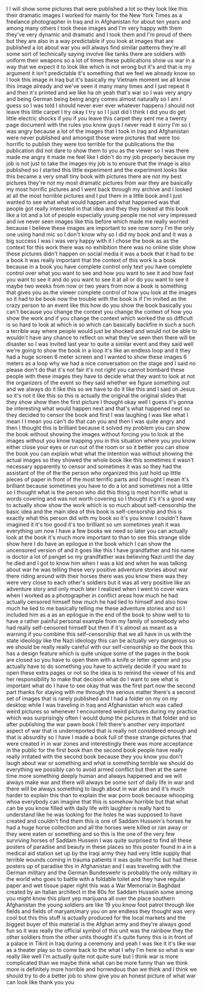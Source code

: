 
I I will show some pictures that were
published a lot so they look like this
their dramatic images I worked for
mainly for the New York Times as a
freelance photographer in Iraq and in
Afghanistan for about ten years
and among many others I took these
images and I&#39;m very happy with them
they&#39;ve very dynamic and dramatic and I
took them and I&#39;m proud of them but they
are also in a way predictable if you
look at images that are published a lot
about war you will always find similar
patterns they&#39;re all some sort of
technically saying involve like tanks
there are soldiers with uniform their
weapons so a lot of times these
publications show us war in a way that
we expect it to look like which is not
wrong but it&#39;s and that is my argument
it isn&#39;t predictable it&#39;s something that
we feel we already know
so I took this image in Iraq but it&#39;s
basically my Vietnam moment we all know
this image already and we&#39;ve seen it
many many times and I just repeat it and
then it&#39;s printed and we like ha
oh yeah that&#39;s war so I was very angry
and being German being being angry comes
almost naturally so I am I guess so I
was told I should never ever ever
whatever happens I should not leave this
little carpet I try okay I try so I I
just did I think I did you do get little
electric shocks if you if you leave this
carpet they sent me a twenty page
document with the rules you know guys I
never read it sorry I&#39;m so I was angry
because a lot of the images that I took
in Iraq and Afghanistan were never
published and amongst those were
pictures that were too horrific to
publish they were too terrible for the
publications the the publication did not
dare to show them to you as the viewer
so I was there made me angry it made me
feel like I didn&#39;t do my job properly
because my job is not just to take the
images my job is to ensure that the
image is also published so I started
this little experiment and the
experiment looks like this became a very
small tiny book with pictures there are
not my best pictures they&#39;re not my most
dramatic pictures from war they are
basically my most horrific pictures and
I went back through my archive and I
looked at all the most horrible pictures
and I put them in a little book and I
just wanted to see what what would
happen and what happened was that people
got really interested in that idea and
they they looked at this book like a lot
and a lot of people especially young
people
me not very impressed and ive never seen
images like this before which made me
really worried because I believe these
images are important to see now sorry
I&#39;m the only one using hand mic so I
don&#39;t know why so I did my book and and
it was a big success I was I was very
happy with it I chose the book as as the
context for this work there was no
exhibition there was no online slide
show these pictures didn&#39;t happen on
social media it was a book that it had
to be a book it was really important
that the context of this work is a book
because in a book you have complete
control only text you have complete
control over what you want to see and
how you want to see it and how fast you
want to see it and do you want to see it
at all or do you want to see it maybe
two weeks from now or two years from now
a book is something that gives you as
the viewer complete control of how you
look at the images so it had to be book
now the trouble with the book is if I&#39;m
invited as the crazy person to an event
like this how do you show the book
basically you can&#39;t because you change
the context you change the context of
how you show the work and if you change
the context which worked the so
difficult is so hard to look at which is
so which can basically backfire in such
a such a terrible way where people would
just be shocked and would not be able to
wouldn&#39;t have any chance to reflect on
what they&#39;ve seen then there will be
disaster so I was invited last year to
quite a similar event and they said well
we&#39;re going to show the book in a loop
it&#39;s like an endless loop and it they
had a huge screen 6 meter screen and I
wanted to show these images 6 meters as
a loop why we had a nice conversation on
the stage and I said no please don&#39;t do
that
it&#39;s not fair it&#39;s not right you cannot
bombard these people with these images
they have to decide what they want to
look at not the organizers of the event
so they said whether we figure something
out and we always do it like this so we
have to do it like this and I said oh
Jesus so it&#39;s not it like this so this
is actually the original the original
slides that they show show then the
first picture I thought okay well I
guess it&#39;s gonna be interesting what
would happen next and that&#39;s what
happened next so they decided to censor
the book and first I was laughing I was
like what I mean I I mean you can&#39;t do
that can you and then I was quite angry
and then I thought this is brilliant
because it solved my problem you can
show the book without showing the images
without forcing you to look at the
images without you know trapping you in
this situation where you you know either
close your eyes or run out of the room
or so it better you can show the book
you can explain what what the intention
was without showing the actual images so
they showed the whole book like this
sometimes it wasn&#39;t necessary apparently
to censor and sometimes it was so they
had the assistant of the of the the
person who organized this just hold up
little pieces of paper in front of the
most terrific parts and I thought I mean
it&#39;s brilliant because sometimes you
have to do a lot and sometimes not a
little so I thought what is the person
who did this thing is most horrific what
is words covering and was not worth
covering so I thought it&#39;s it&#39;s a good
way to actually show show the work which
is so much about self-censorship the
basic idea and the main idea of this
book is self-censorship and this is
exactly what this person did with my
book so it&#39;s you know I couldn&#39;t have
imagined it it&#39;s too good it&#39;s too
brilliant so um sometimes yeah it was
everything um now I have a few books we
need so later you can actually look at
the book it&#39;s much more important to
than to see this strange slide show here
I do have an epilogue in the book which
I can show the uncensored version of
and it goes like this I have grandfather
and his name is doctor a lot of panget
so my grandfather was believing Nazi
until the day he died
and I got to know him when I was a kid
and when he was talking about war he was
telling these very positive adventure
stories about war there riding around
with their horses there was you know
there was they were very close to each
other&#39;s soldiers but it was all very
positive like an adventure story and
only much later I realized when I went
to cover wars when I worked as a
photographer in conflict areas how much
he had actually censored himself how
much he had lied to himself and also how
much he lied to me basically telling me
these adventure stories and so I
included him as a as an epilogue in the
end of the book to show well to to have
a rather painful personal example from
my family of somebody who had really
self-censored himself but then if it&#39;s
almost as meant as a warning if you
combine this self-censorship that we all
have in us with the state ideology like
the Nazi ideology this can be actually
very dangerous so we should be really
really careful with our self-censorship
so the book this has a design feature
which is quite unique some of the pages
in the book are closed so you have to
open them with a knife or letter opener
and you actually have to do something
you have to actively decide if you want
to open these extra pages or not so the
idea is to remind the viewer of his and
her responsibility to make that decision
what do I want to see what is important
what do I have to see okay that was the
first part now the second part thanks
for staying with me through the serious
matter there&#39;s a second set of images
that is rarely published and I had a
folder on my on my desktop while I was
traveling in Iraq and Afghanistan which
was called weird pictures so whenever I
encountered weird pictures during my
practice which was surprisingly often I
would dump the pictures in that folder
and so after publishing the war pawn
book I felt there&#39;s another very
important aspect of war that is
underreported that is really not
considered enough and that is absurdity
so I have I made a book full of these
strange pictures that were created in in
war zones and interestingly there was
more acceptance in the public for the
first book than the second book people
have really really irritated with the
second book because they you know you
don&#39;t laugh about war or something and
what is something terrible we should do
everything we possibly can to avoid
armed conflict but then at the same time
more something deeply human and always
happened and we will always make war and
there will always be some sort of daily
life in war and there will be always
something to laugh about in war also and
it&#39;s much harder to explain this than to
explain the war porn book because
whooping whoa everybody can imagine that
this is somehow horrible but that what
can be you know filled with daily life
with laughter is really hard to
understand
like he was looking for the holes he was
supposed to have created and couldn&#39;t
find them this is one of Saddam
Hussein&#39;s horses he had a huge horse
collection and all the horses were
killed or ran away or they were eaten or
something and so this is the one of the
very few surviving horses of Saddam
Hussein I was quite surprised to find
all these posters of paradise and beauty
in these places so this poster found in
a in a medical aid station set up by the
Iraqi army they had very little supply
that terrible wounds coming in trauma
patients it was quite horrific but had
these posters up of paradise this in
Afghanistan and I was traveling with the
German military and the German
Bundeswehr is probably the only military
in the world who goes to battle with a
foldable toilet and they have regular
paper and wet tissue paper right
this was a War Memorial in Baghdad
created by an Italian architect in the
80s for Saddam Hussein some among you
might know this plant yep marijuana all
over the place
southern Afghanistan the young soldiers
are like 19 you know foot patrol through
like fields and fields of maryam/mary
you on are endless they thought was very
cool but this this stuff is actually
produced for the local markets and the
biggest buyer of this material is the
Afghan army and they&#39;re always good fun
so it was really the official symbol of
this unit was the rainbow they the other
soldiers from the other units thought
it&#39;s quite funny this is in front of a
palace in Tikrit in Iraq during a
ceremony and yeah I was like it it&#39;s
like war as a theater play so to come
back to the what I why I&#39;m here so what
is war really like well I&#39;m actually
quite not quite sure but I think war is
more complicated than we maybe think
what can be more funny than we think
more is definitely more horrible and
horrendous than we think and I think we
should try to do a better job to show
give you an honest picture of what war
can look like thank you
you

